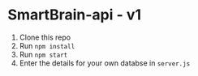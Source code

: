 # SmartBrain-api - v1
1. Clone this repo
2. Run `npm install`
3. Run `npm start`
4. Enter the details for your own databse in `server.js`


